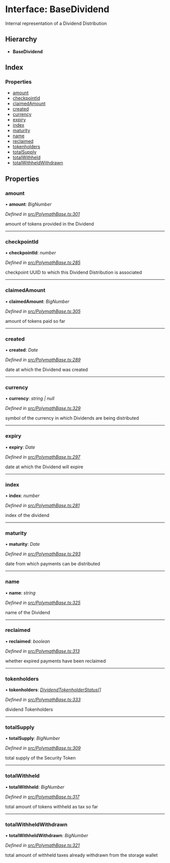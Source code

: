 # Interface: BaseDividend

Internal representation of a Dividend Distribution

## Hierarchy

* **BaseDividend**

## Index

### Properties

* [amount](_polymathbase_.basedividend.md#amount)
* [checkpointId](_polymathbase_.basedividend.md#checkpointid)
* [claimedAmount](_polymathbase_.basedividend.md#claimedamount)
* [created](_polymathbase_.basedividend.md#created)
* [currency](_polymathbase_.basedividend.md#currency)
* [expiry](_polymathbase_.basedividend.md#expiry)
* [index](_polymathbase_.basedividend.md#index)
* [maturity](_polymathbase_.basedividend.md#maturity)
* [name](_polymathbase_.basedividend.md#name)
* [reclaimed](_polymathbase_.basedividend.md#reclaimed)
* [tokenholders](_polymathbase_.basedividend.md#tokenholders)
* [totalSupply](_polymathbase_.basedividend.md#totalsupply)
* [totalWithheld](_polymathbase_.basedividend.md#totalwithheld)
* [totalWithheldWithdrawn](_polymathbase_.basedividend.md#totalwithheldwithdrawn)

## Properties

###  amount

• **amount**: *BigNumber*

*Defined in [src/PolymathBase.ts:301](https://github.com/PolymathNetwork/polymath-sdk/blob/45453ad/src/PolymathBase.ts#L301)*

amount of tokens provided in the Dividend

___

###  checkpointId

• **checkpointId**: *number*

*Defined in [src/PolymathBase.ts:285](https://github.com/PolymathNetwork/polymath-sdk/blob/45453ad/src/PolymathBase.ts#L285)*

checkpoint UUID to which this Dividend Distribution is associated

___

###  claimedAmount

• **claimedAmount**: *BigNumber*

*Defined in [src/PolymathBase.ts:305](https://github.com/PolymathNetwork/polymath-sdk/blob/45453ad/src/PolymathBase.ts#L305)*

amount of tokens paid so far

___

###  created

• **created**: *Date*

*Defined in [src/PolymathBase.ts:289](https://github.com/PolymathNetwork/polymath-sdk/blob/45453ad/src/PolymathBase.ts#L289)*

date at which the Dividend was created

___

###  currency

• **currency**: *string | null*

*Defined in [src/PolymathBase.ts:329](https://github.com/PolymathNetwork/polymath-sdk/blob/45453ad/src/PolymathBase.ts#L329)*

symbol of the currency in which Dividends are being distributed

___

###  expiry

• **expiry**: *Date*

*Defined in [src/PolymathBase.ts:297](https://github.com/PolymathNetwork/polymath-sdk/blob/45453ad/src/PolymathBase.ts#L297)*

date at which the Dividend will expire

___

###  index

• **index**: *number*

*Defined in [src/PolymathBase.ts:281](https://github.com/PolymathNetwork/polymath-sdk/blob/45453ad/src/PolymathBase.ts#L281)*

index of the dividend

___

###  maturity

• **maturity**: *Date*

*Defined in [src/PolymathBase.ts:293](https://github.com/PolymathNetwork/polymath-sdk/blob/45453ad/src/PolymathBase.ts#L293)*

date from which payments can be distributed

___

###  name

• **name**: *string*

*Defined in [src/PolymathBase.ts:325](https://github.com/PolymathNetwork/polymath-sdk/blob/45453ad/src/PolymathBase.ts#L325)*

name of the Dividend

___

###  reclaimed

• **reclaimed**: *boolean*

*Defined in [src/PolymathBase.ts:313](https://github.com/PolymathNetwork/polymath-sdk/blob/45453ad/src/PolymathBase.ts#L313)*

whether expired payments have been reclaimed

___

###  tokenholders

• **tokenholders**: *[DividendTokenholderStatus](_types_index_.dividendtokenholderstatus.md)[]*

*Defined in [src/PolymathBase.ts:333](https://github.com/PolymathNetwork/polymath-sdk/blob/45453ad/src/PolymathBase.ts#L333)*

dividend Tokenholders

___

###  totalSupply

• **totalSupply**: *BigNumber*

*Defined in [src/PolymathBase.ts:309](https://github.com/PolymathNetwork/polymath-sdk/blob/45453ad/src/PolymathBase.ts#L309)*

total supply of the Security Token

___

###  totalWithheld

• **totalWithheld**: *BigNumber*

*Defined in [src/PolymathBase.ts:317](https://github.com/PolymathNetwork/polymath-sdk/blob/45453ad/src/PolymathBase.ts#L317)*

total amount of tokens withheld as tax so far

___

###  totalWithheldWithdrawn

• **totalWithheldWithdrawn**: *BigNumber*

*Defined in [src/PolymathBase.ts:321](https://github.com/PolymathNetwork/polymath-sdk/blob/45453ad/src/PolymathBase.ts#L321)*

total amount of withheld taxes already withdrawn from the storage wallet
